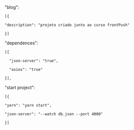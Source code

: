 
"blog":
	
    [{
		
    "description": "projeto criado junto ao curso frontPush"
		
    }]
  

  "dependences":
	
    [{
		
      "json-server": "true",
			
      "axios": "true"
			
    }],
		
  
	
  "start project":
	
    [{
		
    "yarn": "yarn start",
		
    "json-server": "--watch db.json --port 4000"
		
    }]
  


